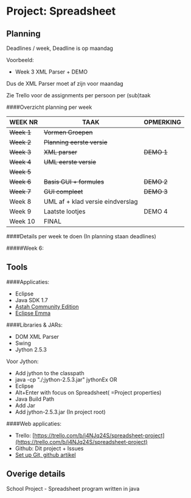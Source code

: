 Project: Spreadsheet
====================


Planning
--------

Deadlines / week, Deadline is op maandag

Voorbeeld: 
* Week 3 XML Parser + DEMO

Dus de XML Parser moet af zijn voor maandag

Zie Trello voor de assignments per persoon per (sub)taak

####Overzicht planning per week 

| WEEK NR | TAAK                             | OPMERKING |
|---------|----------------------------------|-----------|
| ~~Week 1~~  | ~~Vormen Groepen~~                   |           |
| ~~Week 2~~  | ~~Planning eerste versie~~           |           |
| ~~Week 3~~  | ~~XML parser~~                      | ~~DEMO 1~~    |
| ~~Week 4~~  | ~~UML eerste versie~~                |           |
| ~~Week 5~~  |                                  |           |
| ~~Week 6~~  | ~~Basis GUI + formules~~             | ~~DEMO 2~~    |
| ~~Week 7~~  | ~~GUI compleet~~                     | ~~DEMO 3~~    |
| Week 8  | UML af + klad versie eindverslag |           |
| Week 9  | Laatste lootjes                  | DEMO 4    |
| Week 10 | FINAL                            |           |


####Details per week te doen (In planning staan deadlines)

#####Week 6:


Tools
-----

####Applicaties:
* Eclipse
* Java SDK 1.7
* [Astah Community Edition](http://astah.net/editions/community)
* [Eclipse Emma](http://www.eclemma.org/installation.html)


####Libraries & JARs:
* DOM XML Parser
* Swing
* Jython 2.5.3

Voor Jython:
* Add jython to the classpath
* java -cp "./;jython-2.5.3.jar" jythonEx
OR 
* Eclipse
* Alt+Enter with focus on Spreadsheet( =Project properties)
* Java Build Path
* Add Jar 
* Add jython-2.5.3.jar (In project root)


####Web applicaties:
* Trello: [https://trello.com/b/i4NJq24S/spreadsheet-project](https://trello.com/b/i4NJq24S/spreadsheet-project)
* Github: Dit project + Issues
* [Set up Git, github artikel](https://help.github.com/articles/set-up-git)


Overige details
---------------


School Project - Spreadsheet program written in java
